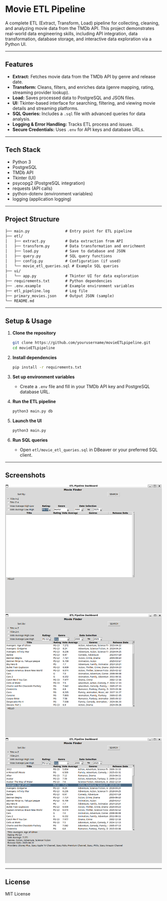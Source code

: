 # Movie ETL Pipeline

A complete ETL (Extract, Transform, Load) pipeline for collecting, cleaning, and analyzing movie data from the TMDb API. This project demonstrates real-world data engineering skills, including API integration, data transformation, database storage, and interactive data exploration via a Python UI.

---

## **Features**

- **Extract:** Fetches movie data from the TMDb API by genre and release date.
- **Transform:** Cleans, filters, and enriches data (genre mapping, rating, streaming provider lookup).
- **Load:** Saves processed data to PostgreSQL and JSON files.
- **UI:** Tkinter-based interface for searching, filtering, and viewing movie details and streaming platforms.
- **SQL Queries:** Includes a `.sql` file with advanced queries for data analysis.
- **Logging & Error Handling:** Tracks ETL process and issues.
- **Secure Credentials:** Uses `.env` for API keys and database URLs.

---

## **Tech Stack**

- Python 3
- PostgreSQL
- TMDb API
- Tkinter (UI)
- psycopg2 (PostgreSQL integration)
- requests (API calls)
- python-dotenv (environment variables)
- logging (application logging)

---

## **Project Structure**

```
├── main.py                # Entry point for ETL pipeline
├── etl/
│   ├── extract.py         # Data extraction from API
│   ├── transform.py       # Data transformation and enrichment
│   ├── load.py            # Save to database and JSON
│   ├── query.py           # SQL query functions
│   ├── config.py          # Configuration (if used)
│   └── movie_etl_queries.sql # Example SQL queries
├── ui/
│   └── app.py             # Tkinter UI for data exploration
├── requirements.txt       # Python dependencies
├── .env.example           # Example environment variables
├── etl_pipeline.log       # Log file
├── primary_movies.json    # Output JSON (sample)
└── README.md
```

---

## **Setup & Usage**

1. **Clone the repository**
    ```sh
    git clone https://github.com/yourusername/movieETLpipeline.git
    cd movieETLpipeline
    ```

2. **Install dependencies**
    ```sh
    pip install -r requirements.txt
    ```

3. **Set up environment variables**
    - Create a `.env` file and fill in your TMDb API key and PostgreSQL database URL.

4. **Run the ETL pipeline**
    ```sh
    python3 main.py db
    ```

5. **Launch the UI**
    ```sh
    python3 main.py
    ```

6. **Run SQL queries**
    - Open `etl/movie_etl_queries.sql` in DBeaver or your preferred SQL client.

---

## Screenshots

![UI SCREENSHOT](./images/UI1.png)
![UI SCREENSHOT](./images/UI2.png)
![UI SCREENSHOT](./images/UI3.png)

---

## License

MIT License
